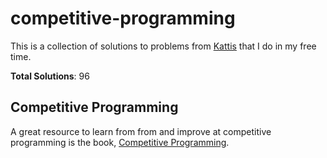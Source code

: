 # competitive-programming

This is a collection of solutions to problems from [Kattis](https://open.kattis.com) that I do in my free time.

**Total Solutions**: 96

## Competitive Programming

A great resource to learn from from and improve at competitive programming is the book, [Competitive Programming](https://cpbook.net/).
